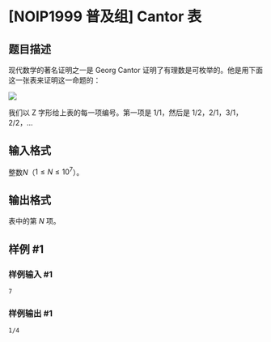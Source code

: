# [NOIP1999 普及组] Cantor 表

## 题目描述

现代数学的著名证明之一是 Georg Cantor 证明了有理数是可枚举的。他是用下面这一张表来证明这一命题的：

![](https://cdn.luogu.com.cn/upload/image_hosting/7rqn2j8r.png)

我们以 Z 字形给上表的每一项编号。第一项是 $1/1$，然后是 $1/2$，$2/1$，$3/1$，$2/2$，…

## 输入格式

整数$N$（$1 \leq N \leq 10^7$）。

## 输出格式

表中的第 $N$ 项。

## 样例 #1

### 样例输入 #1

```
7
```

### 样例输出 #1

```
1/4
```